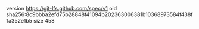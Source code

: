 version https://git-lfs.github.com/spec/v1
oid sha256:8c9bbba2efd75b28848f41094b202363006381b10368973584f438f1a352e1b5
size 458
